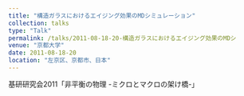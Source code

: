 ```yaml
---
title: "構造ガラスにおけるエイジング効果のMDシミュレーション"
collection: talks
type: "Talk"
permalink: /talks/2011-08-18-20-構造ガラスにおけるエイジング効果のMDシ
venue: "京都大学"
date: 2011-08-18-20
location: "左京区、京都市、日本"
---
```


基研研究会2011「非平衡の物理 -ミクロとマクロの架け橋-」
